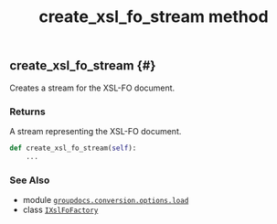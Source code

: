 ﻿---
title: create_xsl_fo_stream method
second_title: GroupDocs.Conversion for Python via .NET API References
description: 
type: docs
weight: 20
url: /python-net/groupdocs.conversion.options.load/ixslfofactory/create_xsl_fo_stream/
is_root: false
---

## create_xsl_fo_stream {#}

Creates a stream for the XSL-FO document.


### Returns 


A stream representing the XSL-FO document.


```python
def create_xsl_fo_stream(self):
    ...
```





### See Also
* module [`groupdocs.conversion.options.load`](../../)
* class [`IXslFoFactory`](/conversion/python-net/groupdocs.conversion.options.load/ixslfofactory)
